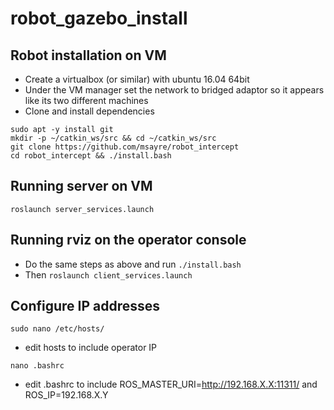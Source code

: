 # robot_gazebo_install

## Robot installation on VM

- Create a virtualbox (or similar) with ubuntu 16.04 64bit
- Under the VM manager set the network to bridged adaptor so it appears like its two different machines
- Clone and install dependencies
```
sudo apt -y install git
mkdir -p ~/catkin_ws/src && cd ~/catkin_ws/src
git clone https://github.com/msayre/robot_intercept
cd robot_intercept && ./install.bash
```

## Running server on VM

```roslaunch server_services.launch```

## Running rviz on the operator console

- Do the same steps as above and run ```./install.bash```
- Then ```roslaunch client_services.launch```

## Configure IP addresses

```
sudo nano /etc/hosts/
```
- edit hosts to include operator IP
```
nano .bashrc
```
- edit .bashrc to include ROS_MASTER_URI=http://192.168.X.X:11311/ and ROS_IP=192.168.X.Y
